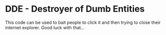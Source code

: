# DDE - Destroyer of Dumb Entities
This code can be used to bait people to click it and then trying to close their internet explorer. Good luck with that...

